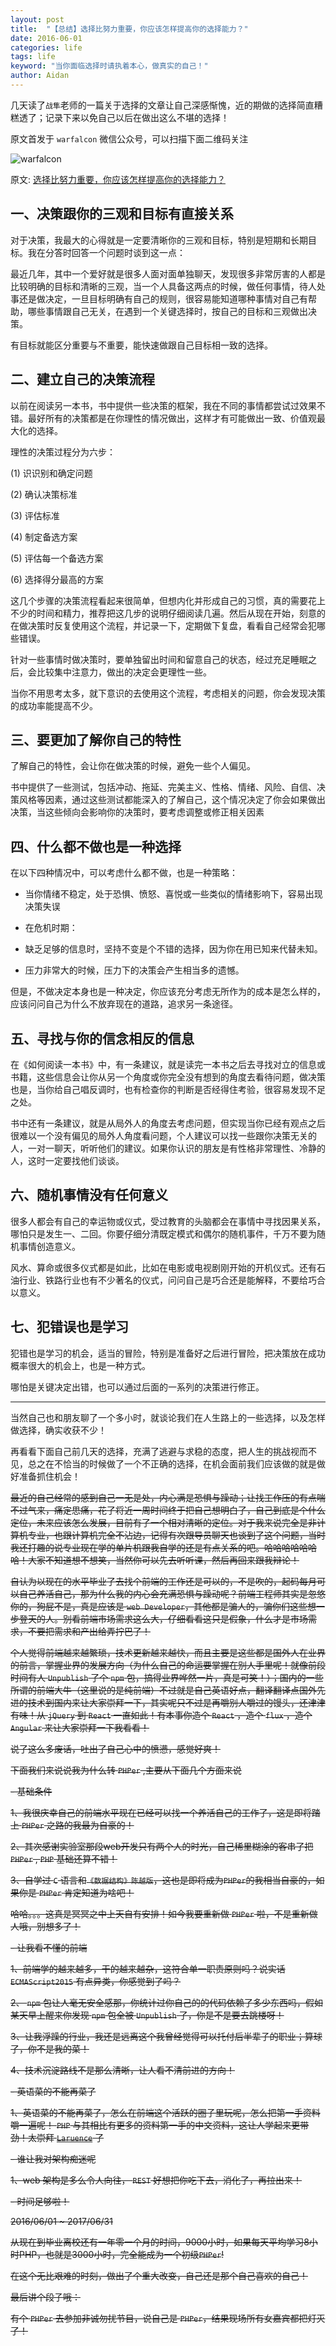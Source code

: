 ```yaml
---
layout: post
title:  "【总结】选择比努力重要，你应该怎样提高你的选择能力？"
date: 2016-06-01
categories: life
tags: life
keyword: "当你面临选择时请执着本心，做真实的自己！"
author: Aidan
---
```


几天读了`战隼`老师的一篇关于选择的文章让自己深感惭愧，近的期做的选择简直糟糕透了；记录下来以免自己以后在做出这么不堪的选择！

原文首发于 `warfalcon` 微信公众号，可以扫描下面二维码关注

![warfalcon](/asset/images/article/be-true-to-yourself-images-a.jpg)

原文: [选择比努力重要，你应该怎样提高你的选择能力？ ](http://mp.weixin.qq.com/s?__biz=MjM5NjA3OTM0MA==&mid=2655708904&idx=1&sn=1b9c3ecbfce9eab6f981bab12acb4d07&scene=0#wechat_redirect)

## 一、决策跟你的三观和目标有直接关系

对于决策，我最大的心得就是一定要清晰你的三观和目标，特别是短期和长期目标。我在分答时回答一个问题时谈到这一点：

最近几年，其中一个爱好就是很多人面对面单独聊天，发现很多非常厉害的人都是比较明确的目标和清晰的三观，当一个人具备这两点的时候，做任何事情，待人处事还是做决定，一旦目标明确有自己的规则，很容易能知道哪种事情对自己有帮助，哪些事情跟自己无关，在遇到一个关键选择时，按自己的目标和三观做出决策。　

有目标就能区分重要与不重要，能快速做跟自己目标相一致的选择。

## 二、建立自己的决策流程

以前在阅读另一本书，书中提供一些决策的框架，我在不同的事情都尝试过效果不错。最好所有的决策都是在你理性的情况做出，这样才有可能做出一致、价值观最大化的选择。

理性的决策过程分为六步：

(1) 识识别和确定问题

(2) 确认决策标准

(3) 评估标准

(4) 制定备选方案

(5) 评估每一个备选方案

(6) 选择得分最高的方案

这几个步骤的决策流程看起来很简单，但想内化并形成自己的习惯，真的需要花上不少的时间和精力，推荐把这几步的说明仔细阅读几遍。然后从现在开始，刻意的在做决策时反复使用这个流程，并记录一下，定期做下复盘，看看自己经常会犯哪些错误。　

针对一些事情时做决策时，要单独留出时间和留意自己的状态，经过充足睡眠之后，会比较集中注意力，做出的决定会更理性一些。

当你不用思考太多，就下意识的去使用这个流程，考虑相关的问题，你会发现决策的成功率能提高不少。

## 三、要更加了解你自己的特性

了解自己的特性，会让你在做决策的时候，避免一些个人偏见。

书中提供了一些测试，包括冲动、拖延、完美主义、性格、情绪、风险、自信、决策风格等因素，通过这些测试都能深入的了解自己，这个情况决定了你会如果做出决策，当这些倾向会影响你的决策时，要考虑调整或修正相关因素

## 四、什么都不做也是一种选择

在以下四种情况中，可以考虑什么都不做，也是一种策略：

- 当你情绪不稳定，处于恐惧、愤怒、喜悦或一些类似的情绪影响下，容易出现决策失误

- 在危机时期：

- 缺乏足够的信息时，坚持不变是个不错的选择，因为你在用已知来代替未知。

- 压力非常大的时候，压力下的决策会产生相当多的遗憾。

但是，不做决定本身也是一种决定，你应该充分考虑无所作为的成本是怎么样的，应该问问自己为什么不放弃现在的道路，追求另一条途径。

## 五、寻找与你的信念相反的信息

在《如何阅读一本书》中，有一条建议，就是读完一本书之后去寻找对立的信息或书籍，这些信息会让你从另一个角度或你完全没有想到的角度去看待问题，做决策也是，当你给自己唱反调时，也有检查你的判断是否经得住考验，很容易发现不足之处。

书中还有一条建议，就是从局外人的角度去考虑问题，但实现当你已经有观点之后很难以一个没有偏见的局外人角度看问题，个人建议可以找一些跟你决策无关的人，一对一聊天，听听他们的建议。如果你认识的朋友是有性格非常理性、冷静的人，这时一定要找他们谈谈。

## 六、随机事情没有任何意义

很多人都会有自己的幸运物或仪式，受过教育的头脑都会在事情中寻找因果关系，哪怕只是发生一、二回。你要仔细分清既定模式和偶尔的随机事件，千万不要为随机事情创造意义。

风水、算命或很多仪式都是如此，比如在电影或电视剧刚开始的开机仪式。还有石油行业、铁路行业也有不少著名的仪式，问问自己是巧合还是能解释，不要给巧合以意义。

## 七、犯错误也是学习

犯错也是学习的机会，适当的冒险，特别是准备好之后进行冒险，把决策放在成功概率很大的机会上，也是一种方式。

哪怕是关键决定出错，也可以通过后面的一系列的决策进行修正。

---------------------------------------

当然自己也和朋友聊了一个多小时，就谈论我们在人生路上的一些选择，以及怎样做选择，确实收获不少！

再看看下面自己前几天的选择，充满了逃避与求稳的态度，把人生的挑战视而不见，总之在不恰当的时候做了一个不正确的选择，在机会面前我们应该做的就是做好准备抓住机会！

<del>最近的自己经常的感到自己一无是处，内心满是恐惧与躁动；让找工作压的有点喘不过气来，痛定思痛，花了将近一周时间终于把自己想明白了，自己到底是个什么定位，未来应该怎么发展，目前有了一个相对清晰的定位。对于我来说完全是非计算机专业，也跟计算机完全不沾边，记得有次跟导员聊天也谈到了这个问题，当时我还打趣的说专业现在学的单片机跟我自学的还是有点关系的吧。哈哈哈哈哈哈哈！大家不知道想不想笑，当然你可以先去听听课，然后再回来跟我辩论！

<del>自认为以现在的水平毕业了去找个前端的工作还是可以的，不是吹的，起码每月可以自己养活自己，那为什么我的内心会充满恐惧与躁动呢？前端工程师其实是忽悠你的，狗屁不是，真是应该是 `web Developer`，其他都是骗人的，骗你们这些想一步登天的人。别看前端市场需求这么大，仔细看看这只是假象，什么才是市场需求，不要把需求和产出给弄拧巴了！

<del>个人觉得前端越来越繁琐，技术更新越来越快，而且主要是这些都是国外人在业界的前言，掌握业界的发展方向（为什么自己的命运要掌握在别人手里呢！就像前段时间有人 `Unpublish` 了个 `npm` 包，搞得业界哗然一片，真是可笑！）；国内的一些所谓的前端大牛（这里说的是纯前端）不过就是自己英语好点，翻译翻译点国外先进的技术到国内来让大家崇拜一下，其实呢只不过是再嚼别人嚼过的馒头，还津津有味！从 `jQuery` 到 `React` 一直如此！有本事你造个 `React` ，造个 `flux` ，造个 `Angular` 来让大家崇拜一下我看看！

<del>说了这么多废话，吐出了自己心中的愤懑，感觉好爽！

<del>下面我们来说说我为什么转 `PHPer` ,主要从下面几个方面来说

<del>- 基础条件

<del>1、我很庆幸自己的前端水平现在已经可以找一个养活自己的工作了，这是即将踏上 `PHPer` 之路的我最为自豪的！

<del>2、其次感谢实验室那段web开发只有两个人的时光，自己稀里糊涂的客串了把 `PHPer` , `PHP` 基础还算不错！

<del>3、自学过 `C` 语言和`《数据结构》陈越版`，这也是即将成为`PHPer`的我相当自豪的，如果你是 `PHPer` 肯定知道为啥吧！

<del>哈哈。。。这真是冥冥之中上天自有安排！如今我要重新做 `PHPer` 啦，不是重新做人哦，别想多了！

<del>- 让我看不懂的前端

<del>1、前端学的越来越多，干的越来越杂，这符合单一职责原则吗？说实话 `ECMAScript2015` 有点异类，你感觉到了吗？

<del>2、 `npm` 包让人毫无安全感那，你统计过你自己的的代码依赖了多少东西吗，假如某天早上醒来你发现 `npm` 包全被 `Unpublish` 了，你是不是要去跳楼呀！

<del>3、让我浮躁的行业，我还是远离这个我曾经觉得可以托付后半辈子的职业；算球了，你不是我的菜！

<del>4、技术沉淀路线不是那么清晰，让人看不清前进的方向！

<del>- 英语菜的不能再菜了

<del>1、英语菜的不能再菜了，怎么在前端这个活跃的圈子里玩呢，怎么把第一手资料嚼一遍呢！ `PHP` 与其相比有更多的资料第一手的中文资料，这让人学起来更带劲！太崇拜 [`Laruence`](http://www.laruence.com/) 了

<del>- 谁让我对架构痴迷呢

<del>1、web 架构是多么令人向往， `REST` 好想把你吃下去，消化了，再拉出来！ 

<del>- 时间足够啦！

<del>2016/06/01 ~ 2017/06/31

<del>从现在到毕业离校还有一年零一个月的时间，9000小时，如果每天平均学习8小时PHP，也就是3000小时，完全能成为一个初级`PHPer`!

<del>在这个无比艰难的时刻，做出了个重大改变，自己还是那个自己喜欢的自己！

<del>最后讲个段子哦：

<del>有个 `PHPer` 去参加非诚勿扰节目，说自己是 `PHPer`，结果现场所有女嘉宾都把灯灭了！